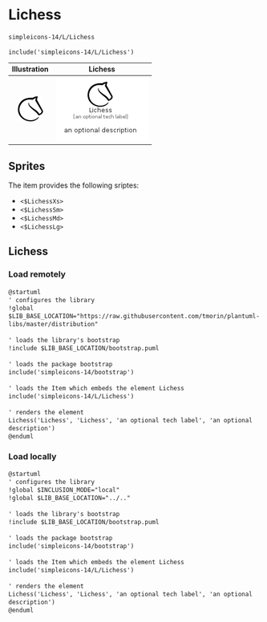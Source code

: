 # Lichess


```text
simpleicons-14/L/Lichess
```

```text
include('simpleicons-14/L/Lichess')
```



| Illustration | Lichess |
| :---: | :---: |
| ![illustration for Illustration](../../simpleicons-14/L/Lichess.png) | ![illustration for Lichess](../../simpleicons-14/L/Lichess.Local.png) |



## Sprites
The item provides the following sriptes:

- `<$LichessXs>`
- `<$LichessSm>`
- `<$LichessMd>`
- `<$LichessLg>`





## Lichess

### Load remotely
```plantuml
@startuml
' configures the library
!global $LIB_BASE_LOCATION="https://raw.githubusercontent.com/tmorin/plantuml-libs/master/distribution"

' loads the library's bootstrap
!include $LIB_BASE_LOCATION/bootstrap.puml

' loads the package bootstrap
include('simpleicons-14/bootstrap')

' loads the Item which embeds the element Lichess
include('simpleicons-14/L/Lichess')

' renders the element
Lichess('Lichess', 'Lichess', 'an optional tech label', 'an optional description')
@enduml
```

### Load locally
```plantuml
@startuml
' configures the library
!global $INCLUSION_MODE="local"
!global $LIB_BASE_LOCATION="../.."

' loads the library's bootstrap
!include $LIB_BASE_LOCATION/bootstrap.puml

' loads the package bootstrap
include('simpleicons-14/bootstrap')

' loads the Item which embeds the element Lichess
include('simpleicons-14/L/Lichess')

' renders the element
Lichess('Lichess', 'Lichess', 'an optional tech label', 'an optional description')
@enduml
```

